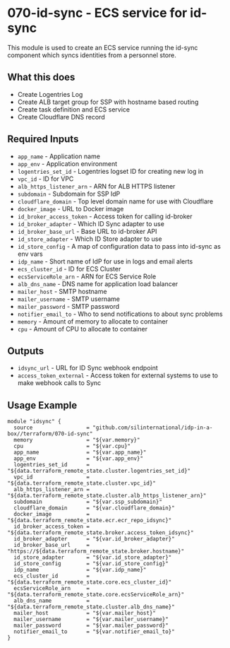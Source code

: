 # 070-id-sync - ECS service for id-sync
This module is used to create an ECS service running the id-sync component which syncs identities from a personnel
store.

## What this does

 - Create Logentries Log
 - Create ALB target group for SSP with hostname based routing
 - Create task definition and ECS service
 - Create Cloudflare DNS record

## Required Inputs

 - `app_name` - Application name
 - `app_env` - Application environment
 - `logentries_set_id` - Logentries logset ID for creating new log in
 - `vpc_id` - ID for VPC
 - `alb_https_listener_arn` - ARN for ALB HTTPS listener
 - `subdomain` - Subdomain for SSP IdP
 - `cloudflare_domain` - Top level domain name for use with Cloudflare
 - `docker_image` - URL to Docker image
 - `id_broker_access_token` - Access token for calling id-broker
 - `id_broker_adapter` - Which ID Sync adapter to use
 - `id_broker_base_url` - Base URL to id-broker API
 - `id_store_adapter` - Which ID Store adapter to use
 - `id_store_config` - A map of configuration data to pass into id-sync as env vars
 - `idp_name` - Short name of IdP for use in logs and email alerts
 - `ecs_cluster_id` - ID for ECS Cluster
 - `ecsServiceRole_arn` - ARN for ECS Service Role
 - `alb_dns_name` - DNS name for application load balancer
 - `mailer_host` - SMTP hostname
 - `mailer_username` - SMTP username
 - `mailer_password` - SMTP password
 - `notifier_email_to` - Who to send notifications to about sync problems
 - `memory` - Amount of memory to allocate to container
 - `cpu` - Amount of CPU to allocate to container

## Outputs

 - `idsync_url` - URL for ID Sync webhook endpoint
 - `access_token_external` - Access token for external systems to use to make webhook calls to Sync

## Usage Example

```hcl
module "idsync" {
  source                 = "github.com/silinternational/idp-in-a-box//terraform/070-id-sync"
  memory                 = "${var.memory}"
  cpu                    = "${var.cpu}"
  app_name               = "${var.app_name}"
  app_env                = "${var.app_env}"
  logentries_set_id      = "${data.terraform_remote_state.cluster.logentries_set_id}"
  vpc_id                 = "${data.terraform_remote_state.cluster.vpc_id}"
  alb_https_listener_arn = "${data.terraform_remote_state.cluster.alb_https_listener_arn}"
  subdomain              = "${var.ssp_subdomain}"
  cloudflare_domain      = "${var.cloudflare_domain}"
  docker_image           = "${data.terraform_remote_state.ecr.ecr_repo_idsync}"
  id_broker_access_token = "${data.terraform_remote_state.broker.access_token_idsync}"
  id_broker_adapter      = "${var.id_broker_adapter}"
  id_broker_base_url     = "https://${data.terraform_remote_state.broker.hostname}"
  id_store_adapter       = "${var.id_store_adapter}"
  id_store_config        = "${var.id_store_config}"
  idp_name               = "${var.idp_name}"
  ecs_cluster_id         = "${data.terraform_remote_state.core.ecs_cluster_id}"
  ecsServiceRole_arn     = "${data.terraform_remote_state.core.ecsServiceRole_arn}"
  alb_dns_name           = "${data.terraform_remote_state.cluster.alb_dns_name}"
  mailer_host            = "${var.mailer_host}"
  mailer_username        = "${var.mailer_username}"
  mailer_password        = "${var.mailer_password}"
  notifier_email_to      = "${var.notifier_email_to}"
}
```
